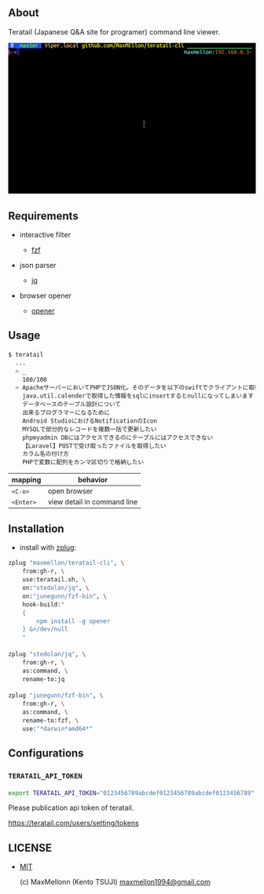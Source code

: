 About
---

Teratail (Japanese Q&A site for programer) command line viewer.

![](https://raw.githubusercontent.com/MaxMEllon/demos/master/teratail-cli/demo.gif)

Requirements
---

- interactive filter
  - [fzf](https://github.com/junegunn/fzf)

- json parser
  - [jq](https://github.com/stedolan/jq)

- browser opener
  - [opener](https://www.npmjs.com/package/opener)

Usage
---

```bash
$ teratail
  ...
  > _
    100/100
  > ApacheサーバーにおいてPHPでJSON化。そのデータを以下のswiftでクライアントに取得しようとしていますが、
    java.util.calenderで取得した情報をsqlにinsertするとnullになってしまいます
    データベースのテーブル設計について
    出来るプログラマーになるために
    Android StudioにおけるNotificationのIcon
    MYSQLで部分的なレコードを複数一括で更新したい
    phpmyadmin DBにはアクセスできるのにテーブルにはアクセスできない
    【Laravel】POSTで受け取ったファイルを取得したい
    カラム名の付け方
    PHPで変数に配列をカンマ区切りで格納したい

```

|mapping|behavior|
|---|---|
|`<C-o>`|open browser|
|`<Enter>`|view detail in command line|

Installation
---

- install with [zplug](https://github.com/zplug/zplug):

```bash
zplug "maxmellon/teratail-cli", \
    from:gh-r, \
    use:teratail.sh, \
    on:"stedolan/jq", \
    on:"junegunn/fzf-bin", \
    hook-build:"
    {
        npm install -g opener
    } &>/dev/null
    "

zplug "stedolan/jq", \
    from:gh-r, \
    as:command, \
    rename-to:jq

zplug "junegunn/fzf-bin", \
    from:gh-r, \
    as:command, \
    rename-to:fzf, \
    use:"*darwin*amd64*"
```

Configurations
---

### `TERATAIL_API_TOKEN`

```bash
export TERATAIL_API_TOKEN="0123456789abcdef0123456789abcdef0123456789"
```

Please publication api token of teratail.

https://teratail.com/users/setting/tokens

LICENSE
---


- [MIT](./LICENSE.txt)

  (c) MaxMellonn (Kento TSUJI) <maxmellon1994@gmail.com>
